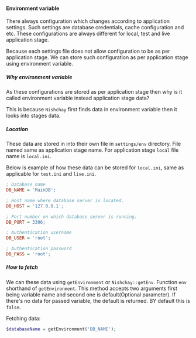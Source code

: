 #### Environment variable

There always configuration which changes according to application settings. Such settings are database credentials, cache configuration and etc. These configurations are always different for local, test and live application stage.

Because each settings file does not allow configuration to be as per application stage. We can store such configuration as per application stage using environment variable.

##### Why environment variable

As these configurations are stored as per application stage then why is it called environment variable instead application stage data?

This is because `Nishchay` first finds data in environment variable then it looks into stages data.

##### Location

These data are stored in into their own file in `settings/env` directory. File named same as application stage name. For application stage `local` file name is `local.ini`.

Below is example of how these data can be stored for `local.ini`, same as applicable for `test.ini` and `live.ini`.

```ini
; Database name
DB_NAME = 'MainDB';

; Host name where database server is located.
DB_HOST = '127.0.0.1';

; Port number on which database server is running.
DB_PORT = 3306;

; Authentication username
DB_USER = 'root';

; Authentication password
DB_PASS = 'root';
```

##### How to fetch

We can these data using `getEnvironment` or `Nishchay::getEnv`. Function `env` shorthand of `getEnvironment`. This method accepts two arguments first being variable name and second one is default(Optional parameter). If there's no data for passed variable, the default is returned. BY default this is `false`.

Fetching data:

```php
$databaseName = getEnvironment('DB_NAME');
```